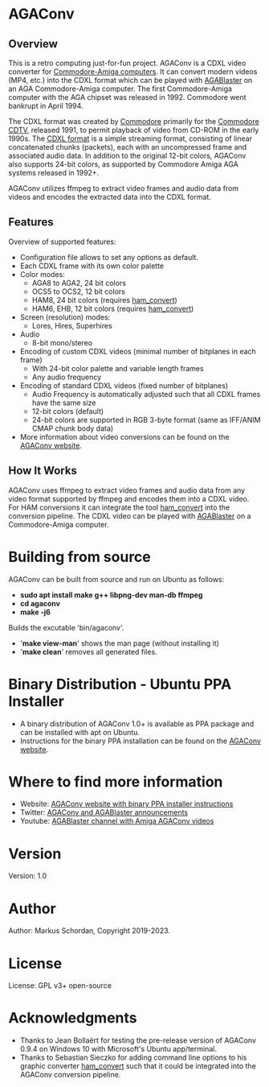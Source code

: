 # AGAConv

## Overview
This is a retro computing just-for-fun project. AGAConv is a CDXL video converter for [Commodore-Amiga computers](https://en.wikipedia.org/wiki/Amiga). It can convert modern videos (MP4, etc.) into the CDXL format which can be played with [AGABlaster](https://mschordan.github.io/amiga/agablaster.html) on an AGA Commodore-Amiga computer. The first Commodore-Amiga computer with the AGA chipset was released in 1992. Commodore went bankrupt in April 1994.

The CDXL format was created by [Commodore](https://en.wikipedia.org/wiki/Commodore_International) primarily for the [Commodore CDTV](https://en.wikipedia.org/wiki/Commodore_CDTV), released 1991, to permit playback of video from CD-ROM in the early 1990s. The [CDXL format](https://wiki.multimedia.cx/index.php/CDXL) is a simple streaming format, consisting of linear concatenated chunks (packets), each with an uncompressed frame and associated audio data. In addition to the original 12-bit colors, AGAConv also supports 24-bit colors, as supported by Commodore Amiga AGA systems released in 1992+.

AGAConv utilizes ffmpeg to extract video frames and audio data from videos and encodes the extracted data into the CDXL format.

## Features
Overview of supported features:

  * Configuration file allows to set any options as default.
  * Each CDXL frame with its own color palette
  * Color modes:
     - AGA8 to AGA2, 24 bit colors
     - OCS5 to OCS2, 12 bit colors
     - HAM8, 24 bit colors (requires [ham_convert](http://mrsebe.bplaced.net/blog/wordpress/?page_id=374))
     - HAM6, EHB, 12 bit colors (requires [ham_convert](http://mrsebe.bplaced.net/blog/wordpress/?page_id=374))
  * Screen (resolution) modes:
     - Lores, Hires, Superhires
  * Audio
    -  8-bit mono/stereo
  * Encoding of custom CDXL videos (minimal number of bitplanes in each frame)
    - With 24-bit color palette and variable length frames
    - Any audio frequency
  * Encoding of standard CDXL videos (fixed number of bitplanes)
    - Audio Frequency is automatically adjusted such that all CDXL frames have the same size
    - 12-bit colors (default)
    - 24-bit colors are supported in RGB 3-byte format (same as IFF/ANIM CMAP chunk body data)
  * More information about video conversions can be found on the [AGAConv website](https://cutt.ly/AGAConv).

## How It Works

AGAConv uses ffmpeg to extract video frames and audio data from any video format supported by ffmpeg and encodes them into a CDXL video. For HAM conversions it can integrate the tool [ham_convert](http://mrsebe.bplaced.net/blog/wordpress/?page_id=374) into the conversion pipeline. 
The CDXL video can be played with [AGABlaster](https://cutt.ly/AGAConv) on a Commodore-Amiga computer.

# Building from source

AGAConv can be built from source and run on Ubuntu as follows:

* **sudo apt install make g++ libpng-dev man-db ffmpeg**
* **cd agaconv**
* **make -j6**

Builds the excutable 'bin/agaconv'.

* '**make view-man**' shows the man page (without installing it)
* '**make clean**' removes all generated files.

# Binary Distribution - Ubuntu PPA Installer

* A binary distribution of AGAConv 1.0+ is available as PPA package and can be installed with apt on Ubuntu.
* Instructions for the binary PPA installation can be found on the [AGAConv website](https://cutt.ly/AGAConv).
 
# Where to find more information

* Website: [AGAConv website with binary PPA installer instructions](https://cutt.ly/AGAConv)
* Twitter: [AGAConv and AGABlaster announcements](https://twitter.com/AGABlaster)
* Youtube: [AGABlaster channel with Amiga AGAConv videos](https://www.youtube.com/@AGABlaster)

# Version

Version: 1.0

# Author

Author: Markus Schordan, Copyright 2019-2023.

# License

License: GPL v3+ open-source

# Acknowledgments
* Thanks to Jean Bollaërt for testing the pre-release version of AGAConv 0.9.4 on Windows 10 with Microsoft's Ubuntu app/terminal.
* Thanks to Sebastian Sieczko for adding command line options to his graphic converter [ham_convert](http://mrsebe.bplaced.net/blog/wordpress/?page_id=374) such that it could be integrated into the AGAConv conversion pipeline.
